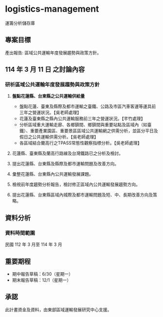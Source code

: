 # logistics-management

運籌分析儲存庫

## 專案目標

產出報告: 區域公共運輸年度發展趨勢與政策方針。

## 114 年 3 月 11 日 之討論內容

### 研析區域公共運輸年度發展趨勢與政策方針

1. **盤點花蓮縣、台東縣之公共運輸供給量**
   - 盤點花蓮、臺東及縣際及都市運輸之臺鐵、公路及市區汽車客運等運具前三年之營運狀況。【吳老師處理】
   - 花蓮及臺東縣之縣內公共運輸服務前三年之營運狀況。【芊竹處理】
   - 分析區域重大運輸走廊、各鄉鎮間、鄉鎮間與重要站點及區域內（如臺鐵）、重要產業園區、重要景區區域公共運輸網之供需分析，並區分平日及假日之公共運輸供需分析。【吳老師處理】
   - 各區域結合蘭高行之TPASS常態性觀察指標分析。【吳老師處理】

2. 花蓮縣、臺東縣及蘭高行路線及台灣鐵路已之分析及檢討。
3. 提出花蓮縣、台東縣及縣際及都市運輸問題及改善方向。
4. 彙整花蓮縣、台東縣內公共運輸發展課題。
5. 檢視前年度趨勢分析報告，檢討修正區域內公共運輸發展趨勢方向。
6. 提出花蓮縣、台東縣區域內城際及都市運輸問題及短、中、長期改善方向及策略。

## 資料分析

### 資料時間範圍

民國 112 年 3 月至 114 年 3 月

## 重要期程

- 期中報告草稿：6/30（星期一）
- 期末報告草稿：12/1（星期一）

## 承認

此計畫資金及資料，由東部區域運輸發展研究中心支援。
